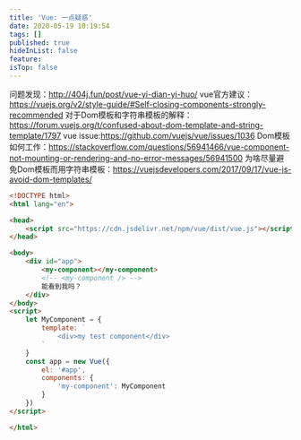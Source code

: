 ```yaml
---
title: 'Vue: 一点疑惑'
date: 2020-05-19 10:19:54
tags: []
published: true
hideInList: false
feature: 
isTop: false
---
```

问题发现：http://404j.fun/post/vue-yi-dian-yi-huo/
vue官方建议：https://vuejs.org/v2/style-guide/#Self-closing-components-strongly-recommended
对于Dom模板和字符串模板的解释：https://forum.vuejs.org/t/confused-about-dom-template-and-string-template/1797
vue issue:https://github.com/vuejs/vue/issues/1036
Dom模板如何工作：https://stackoverflow.com/questions/56941466/vue-component-not-mounting-or-rendering-and-no-error-messages/56941500
为啥尽量避免Dom模板而用字符串模板：https://vuejsdevelopers.com/2017/09/17/vue-js-avoid-dom-templates/



```html
<!DOCTYPE html>
<html lang="en">

<head>
    <script src="https://cdn.jsdelivr.net/npm/vue/dist/vue.js"></script>
</head>

<body>
    <div id="app">
        <my-component></my-component>
        <!-- <my-component /> -->
        能看到我吗？
    </div>
</body>
<script>
    let MyComponent = {
        template: `
            <div>my test component</div>
        `
    } 
    const app = new Vue({
        el: '#app',
        components: {
            'my-component': MyComponent
        }
    })
</script>

</html>
```